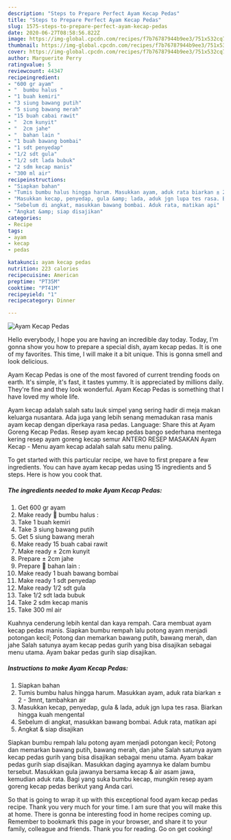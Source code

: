 ```yaml
---
description: "Steps to Prepare Perfect Ayam Kecap Pedas"
title: "Steps to Prepare Perfect Ayam Kecap Pedas"
slug: 1575-steps-to-prepare-perfect-ayam-kecap-pedas
date: 2020-06-27T08:58:56.822Z
image: https://img-global.cpcdn.com/recipes/f7b76787944b9ee3/751x532cq70/ayam-kecap-pedas-foto-resep-utama.jpg
thumbnail: https://img-global.cpcdn.com/recipes/f7b76787944b9ee3/751x532cq70/ayam-kecap-pedas-foto-resep-utama.jpg
cover: https://img-global.cpcdn.com/recipes/f7b76787944b9ee3/751x532cq70/ayam-kecap-pedas-foto-resep-utama.jpg
author: Marguerite Perry
ratingvalue: 5
reviewcount: 44347
recipeingredient:
- "600 gr ayam"
- "  bumbu halus "
- "1 buah kemiri"
- "3 siung bawang putih"
- "5 siung bawang merah"
- "15 buah cabai rawit"
- "  2cm kunyit"
- "  2cm jahe"
- "  bahan lain "
- "1 buah bawang bombai"
- "1 sdt penyedap"
- "1/2 sdt gula"
- "1/2 sdt lada bubuk"
- "2 sdm kecap manis"
- "300 ml air"
recipeinstructions:
- "Siapkan bahan"
- "Tumis bumbu halus hingga harum. Masukkan ayam, aduk rata biarkan ± 2 - 3mnt, tambahkan air"
- "Masukkan kecap, penyedap, gula &amp; lada, aduk jgn lupa tes rasa. Biarkan hingga kuah mengental"
- "Sebelum di angkat, masukkan bawang bombai. Aduk rata, matikan api"
- "Angkat &amp; siap disajikan"
categories:
- Recipe
tags:
- ayam
- kecap
- pedas

katakunci: ayam kecap pedas 
nutrition: 223 calories
recipecuisine: American
preptime: "PT35M"
cooktime: "PT41M"
recipeyield: "1"
recipecategory: Dinner

---
```



![Ayam Kecap Pedas](https://img-global.cpcdn.com/recipes/f7b76787944b9ee3/751x532cq70/ayam-kecap-pedas-foto-resep-utama.jpg)

Hello everybody, I hope you are having an incredible day today. Today, I'm gonna show you how to prepare a special dish, ayam kecap pedas. It is one of my favorites. This time, I will make it a bit unique. This is gonna smell and look delicious.

Ayam Kecap Pedas is one of the most favored of current trending foods on earth. It's simple, it's fast, it tastes yummy. It is appreciated by millions daily. They're fine and they look wonderful. Ayam Kecap Pedas is something that I have loved my whole life.

Ayam kecap adalah salah satu lauk simpel yang sering hadir di meja makan keluarga nusantara. Ada juga yang lebih senang memadukan rasa manis ayam kecap dengan diperkaya rasa pedas. Language: Share this at Ayam Goreng Kecap Pedas. Resep ayam kecap pedas bango sederhana mentega kering resep ayam goreng kecap semur ANTERO RESEP MASAKAN Ayam Kecap - Menu ayam kecap adalah salah satu menu paling.


To get started with this particular recipe, we have to first prepare a few ingredients. You can have ayam kecap pedas using 15 ingredients and 5 steps. Here is how you cook that.

<!--inarticleads1-->

##### The ingredients needed to make Ayam Kecap Pedas:

1. Get 600 gr ayam
1. Make ready  🥥 bumbu halus :
1. Take 1 buah kemiri
1. Take 3 siung bawang putih
1. Get 5 siung bawang merah
1. Make ready 15 buah cabai rawit
1. Make ready  ± 2cm kunyit
1. Prepare  ± 2cm jahe
1. Prepare  🥥 bahan lain :
1. Make ready 1 buah bawang bombai
1. Make ready 1 sdt penyedap
1. Make ready 1/2 sdt gula
1. Take 1/2 sdt lada bubuk
1. Take 2 sdm kecap manis
1. Take 300 ml air


Kuahnya cenderung lebih kental dan kaya rempah. Cara membuat ayam kecap pedas manis. Siapkan bumbu rempah lalu potong ayam menjadi potongan kecil; Potong dan memarkan bawang putih, bawang merah, dan jahe Salah satunya ayam kecap pedas gurih yang bisa disajikan sebagai menu utama. Ayam bakar pedas gurih siap disajikan. 

<!--inarticleads2-->

##### Instructions to make Ayam Kecap Pedas:

1. Siapkan bahan
1. Tumis bumbu halus hingga harum. Masukkan ayam, aduk rata biarkan ± 2 - 3mnt, tambahkan air
1. Masukkan kecap, penyedap, gula &amp; lada, aduk jgn lupa tes rasa. Biarkan hingga kuah mengental
1. Sebelum di angkat, masukkan bawang bombai. Aduk rata, matikan api
1. Angkat &amp; siap disajikan


Siapkan bumbu rempah lalu potong ayam menjadi potongan kecil; Potong dan memarkan bawang putih, bawang merah, dan jahe Salah satunya ayam kecap pedas gurih yang bisa disajikan sebagai menu utama. Ayam bakar pedas gurih siap disajikan. Masukkan daging ayamnya ke dalam bumbu tersebut. Masukkan gula jawanya bersama kecap &amp; air asam jawa, kemudian aduk rata. Bagi yang suka bumbu kecap, mungkin resep ayam goreng kecap pedas berikut yang Anda cari. 

So that is going to wrap it up with this exceptional food ayam kecap pedas recipe. Thank you very much for your time. I am sure that you will make this at home. There is gonna be interesting food in home recipes coming up. Remember to bookmark this page in your browser, and share it to your family, colleague and friends. Thank you for reading. Go on get cooking!
